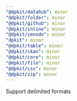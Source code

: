 ```yaml
---
"@dpkit/datahub": minor
"@dpkit/folder": minor
"@dpkit/github": minor
"@dpkit/inline": minor
"@dpkit/zenodo": minor
"dpkit": minor
"@dpkit/table": minor
"@dpkit/ckan": minor
"@dpkit/core": minor
"@dpkit/file": minor
"@dpkit/csv": minor
"@dpkit/zip": minor
---
```


Support delimited formats
